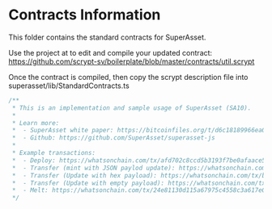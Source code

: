 # Contracts Information

This folder contains the standard contracts for SuperAsset.

Use the project at to edit and compile your updated contract: https://github.com/scrypt-sv/boilerplate/blob/master/contracts/util.scrypt

Once the contract is compiled, then copy the scrypt description file into superasset/lib/StandardContracts.ts
```javascript
/**
 * This is an implementation and sample usage of SuperAsset (SA10).
 *
 * Learn more:
 *  - SuperAsset white paper: https://bitcoinfiles.org/t/d6c18189966ea060452bcf59157235f2e15df3abf7383d9d450acff69cf29181
 *  - Github: https://github.com/SuperAsset/superasset-js
 *
 * Example transactions:
 *  - Deploy: https://whatsonchain.com/tx/afd702c8ccd5b3193f7be0afaace551430593b2e1af7264908e003f63bd5883f
 *  - Transfer (mint with JSON paylod update): https://whatsonchain.com/tx/9a731acb3ef5af7ec97a14725f481aa9cac69beba7567c596e155cd1993f2905
 *  - Transfer (Update with hex payload): https://whatsonchain.com/tx/b402d74aced39ef78489977b6dff0baadb0756f3f7a09de30af3fc9b7ff579a7
 *  - Transfer (Update with empty payload): https://whatsonchain.com/tx/e2253ec3f66f23b21726eae65f93d1a002e12413dceb7809ee7423a4794bc328
 *  - Melt: https://whatsonchain.com/tx/24e81130d115a67975c4558c3a617e0fdcb1def9126f8748b7c1072b0430e9b0
 */
```